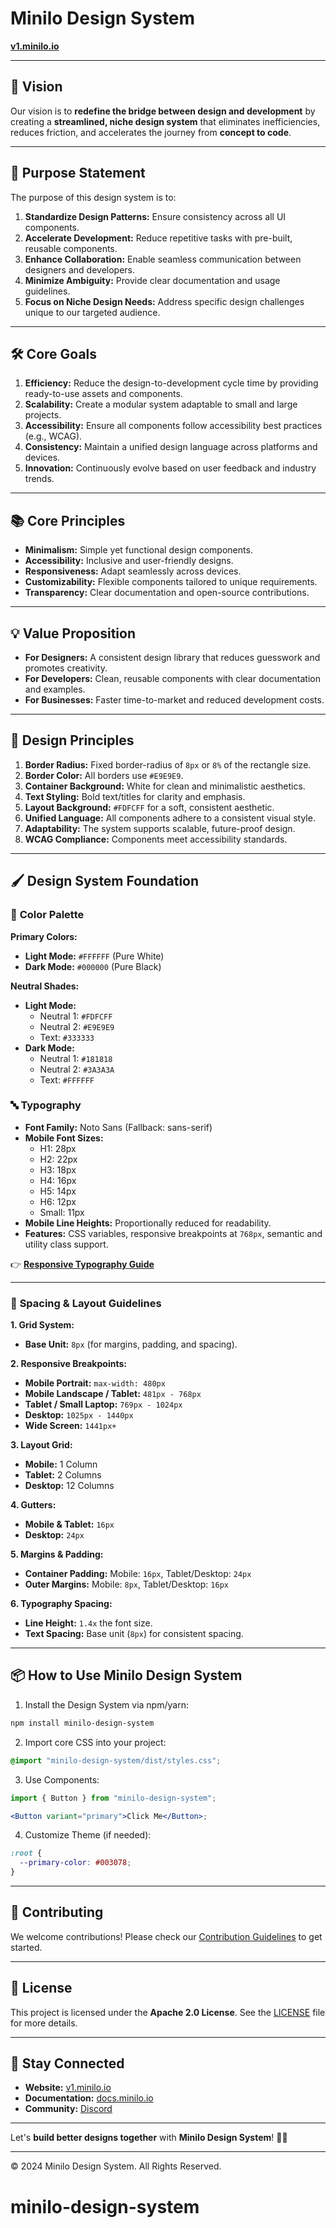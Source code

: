 # Minilo Design System

[**v1.minilo.io**](http://v1.minilo.io/)

---

## 🚀 **Vision**

Our vision is to **redefine the bridge between design and development** by creating a **streamlined, niche design system** that eliminates inefficiencies, reduces friction, and accelerates the journey from **concept to code**.

---

## 🎯 **Purpose Statement**

The purpose of this design system is to:

1. **Standardize Design Patterns:** Ensure consistency across all UI components.
2. **Accelerate Development:** Reduce repetitive tasks with pre-built, reusable components.
3. **Enhance Collaboration:** Enable seamless communication between designers and developers.
4. **Minimize Ambiguity:** Provide clear documentation and usage guidelines.
5. **Focus on Niche Design Needs:** Address specific design challenges unique to our targeted audience.

---

## 🛠️ **Core Goals**

1. **Efficiency:** Reduce the design-to-development cycle time by providing ready-to-use assets and components.
2. **Scalability:** Create a modular system adaptable to small and large projects.
3. **Accessibility:** Ensure all components follow accessibility best practices (e.g., WCAG).
4. **Consistency:** Maintain a unified design language across platforms and devices.
5. **Innovation:** Continuously evolve based on user feedback and industry trends.

---

## 📚 **Core Principles**

- **Minimalism:** Simple yet functional design components.
- **Accessibility:** Inclusive and user-friendly designs.
- **Responsiveness:** Adapt seamlessly across devices.
- **Customizability:** Flexible components tailored to unique requirements.
- **Transparency:** Clear documentation and open-source contributions.

---

## 💡 **Value Proposition**

- **For Designers:** A consistent design library that reduces guesswork and promotes creativity.
- **For Developers:** Clean, reusable components with clear documentation and examples.
- **For Businesses:** Faster time-to-market and reduced development costs.

---

## 🎨 **Design Principles**

1. **Border Radius:** Fixed border-radius of `8px` or `8%` of the rectangle size.
2. **Border Color:** All borders use `#E9E9E9`.
3. **Container Background:** White for clean and minimalistic aesthetics.
4. **Text Styling:** Bold text/titles for clarity and emphasis.
5. **Layout Background:** `#FDFCFF` for a soft, consistent aesthetic.
6. **Unified Language:** All components adhere to a consistent visual style.
7. **Adaptability:** The system supports scalable, future-proof design.
8. **WCAG Compliance:** Components meet accessibility standards.

---

## 🖌️ **Design System Foundation**

### 🎨 **Color Palette**

**Primary Colors:**

- **Light Mode:** `#FFFFFF` (Pure White)
- **Dark Mode:** `#000000` (Pure Black)

**Neutral Shades:**

- **Light Mode:**
  - Neutral 1: `#FDFCFF`
  - Neutral 2: `#E9E9E9`
  - Text: `#333333`
- **Dark Mode:**
  - Neutral 1: `#181818`
  - Neutral 2: `#3A3A3A`
  - Text: `#FFFFFF`

### 🔤 **Typography**

- **Font Family:** Noto Sans (Fallback: sans-serif)
- **Mobile Font Sizes:**
  - H1: 28px
  - H2: 22px
  - H3: 18px
  - H4: 16px
  - H5: 14px
  - H6: 12px
  - Small: 11px
- **Mobile Line Heights:** Proportionally reduced for readability.
- **Features:** CSS variables, responsive breakpoints at `768px`, semantic and utility class support.

👉 [**Responsive Typography Guide**](https://prod-files-secure.s3.us-west-2.amazonaws.com/de9e1ef1-59b5-4522-b97f-14ae3eebf85e/4f0a1711-6a8d-449a-a420-989c1926a28f/typography-system-responsive.css)

---

### 📐 **Spacing & Layout Guidelines**

**1. Grid System:**

- **Base Unit:** `8px` (for margins, padding, and spacing).

**2. Responsive Breakpoints:**

- **Mobile Portrait:** `max-width: 480px`
- **Mobile Landscape / Tablet:** `481px - 768px`
- **Tablet / Small Laptop:** `769px - 1024px`
- **Desktop:** `1025px - 1440px`
- **Wide Screen:** `1441px+`

**3. Layout Grid:**

- **Mobile:** 1 Column
- **Tablet:** 2 Columns
- **Desktop:** 12 Columns

**4. Gutters:**

- **Mobile & Tablet:** `16px`
- **Desktop:** `24px`

**5. Margins & Padding:**

- **Container Padding:** Mobile: `16px`, Tablet/Desktop: `24px`
- **Outer Margins:** Mobile: `8px`, Tablet/Desktop: `16px`

**6. Typography Spacing:**

- **Line Height:** `1.4x` the font size.
- **Text Spacing:** Base unit (`8px`) for consistent spacing.

---

## 📦 **How to Use Minilo Design System**

1. Install the Design System via npm/yarn:

```bash
npm install minilo-design-system
```

2. Import core CSS into your project:

```css
@import "minilo-design-system/dist/styles.css";
```

3. Use Components:

```jsx
import { Button } from "minilo-design-system";

<Button variant="primary">Click Me</Button>;
```

4. Customize Theme (if needed):

```css
:root {
  --primary-color: #003078;
}
```

---

## 🤝 **Contributing**

We welcome contributions! Please check our [Contribution Guidelines](CONTRIBUTING.md) to get started.

---

## 📄 **License**

This project is licensed under the **Apache 2.0 License**. See the [LICENSE](LICENSE) file for more details.

---

## 🧠 **Stay Connected**

- **Website:** [v1.minilo.io](http://v1.minilo.io/)
- **Documentation:** [docs.minilo.io](http://docs.minilo.io/)
- **Community:** [Discord](https://discord.gg/minilo-design)

---

Let's **build better designs together** with **Minilo Design System**! 🚀✨

---

© 2024 Minilo Design System. All Rights Reserved.
# minilo-design-system
